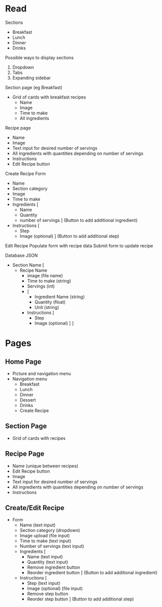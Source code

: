 # Read

Sections
* Breakfast
* Lunch
* Dinner
* Drinks

Possible ways to display sections
1. Dropdown
2. Tabs
3. Expanding sidebar

Section page (eg Breakfast)
* Grid of cards with breakfast recipes
    * Name
    * Image
    * Time to make
    * All ingredients

Recipe page
* Name
* Image
* Text input for desired number of servings
* All ingredients with quantities depending on number of servings
* Instructions
* Edit Recipe button


Create Recipe
Form
* Name
* Section category
* Image
* Time to make
* Ingredients [
    * Name
    * Quantity
    * number of servings
] (Button to add additional ingredient)
* Instructions [
    * Step
    * Image (optional)
] (Button to add additional step)


Edit Recipe
Populate form with recipe data
Submit form to update recipe


Database JSON
* Section Name [
    * Recipe Name
        * image (file name)
        * Time to make (string)
        * Servings (int)
        * [
            * Ingredient Name (string)
            * Quantity (float)
            * Unit (string)
        * Instructions [
            * Step
            * Image (optional)
        ]
]


# Pages

## Home Page
* Picture and navigation menu
* Navigation menu
    * Breakfast
    * Lunch
    * Dinner
    * Dessert
    * Drinks
    * Create Recipe

## Section Page
* Grid of cards with recipes

## Recipe Page
* Name (unique between recipes)
* Edit Recipe button
* Image
* Text input for desired number of servings
* All ingredients with quantities depending on number of servings
* Instructions


## Create/Edit Recipe
* Form
    * Name (text input)
    * Section category (dropdown)
    * Image upload (file input)
    * Time to make (text input)
    * Number of servings (text input)
    * Ingredients [
        * Name (text input)
        * Quantity (text input)
        * Remove ingredient button
        * Reorder ingredient button
    ] (Button to add additional ingredient)
    * Instructions [
        * Step (text input)
        * Image (optional) (file input)
        * Remove step button
        * Reorder step button
    ] (Button to add additional step)
